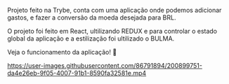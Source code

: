 Projeto feito na Trybe, conta com uma aplicação onde podemos adicionar gastos, e fazer a conversão da moeda desejada para BRL.

O projeto foi feito em React, ultilizando REDUX e para controlar o estado global da aplicação e a estilização foi ultilizado o BULMA.

Veja o funcionamento da aplicação! :money_mouth_face:

https://user-images.githubusercontent.com/86791894/200899751-da4e26eb-9f05-4007-91b1-8590fa32581e.mp4
